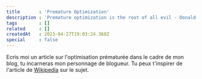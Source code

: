 ```yaml
---
title       : 'Premature Optimization'
description : 'Premature optimization is the root of all evil - Donald Knuth'
tags        : []
related     : []
createdAt   : 2023-04-27T19:03:24.368Z
special     : false
---
```


Ecris moi un article sur l'optimisation prématurée dans le cadre de mon blog, tu incarneras mon personnage de blogueur. Tu peux t'inspirer de l'article de [Wikipedia](https://fr.wikipedia.org/wiki/Optimisation_pr%C3%A9matur%C3%A9e) sur le sujet.
